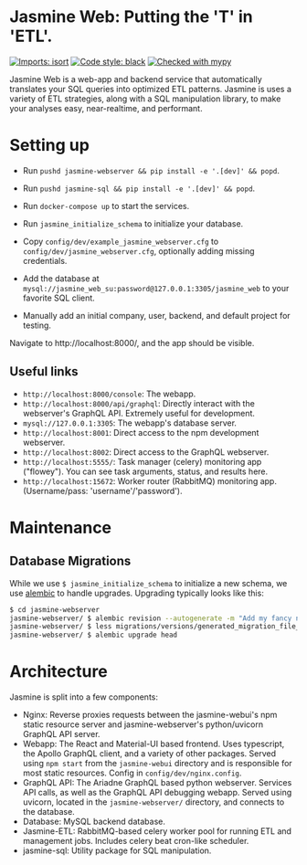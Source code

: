 Jasmine Web: Putting the 'T' in 'ETL'.
==================================
[![Imports: isort](https://img.shields.io/badge/%20imports-isort-%231674b1?style=flat&labelColor=ef8336)](https://pycqa.github.io/isort/)
[![Code style: black](https://img.shields.io/badge/code%20style-black-000000.svg)](https://github.com/psf/black)
[![Checked with mypy](http://www.mypy-lang.org/static/mypy_badge.svg)](http://mypy-lang.org/)

Jasmine Web is a web-app and backend service that automatically translates your SQL queries into optimized ETL patterns.
Jasmine is uses a variety of ETL strategies, along with a SQL manipulation library, to make your analyses easy, near-realtime, and performant.

Setting up
==========
- Run `pushd jasmine-webserver && pip install -e '.[dev]' && popd`.
- Run `pushd jasmine-sql && pip install -e '.[dev]' && popd`.

- Run `docker-compose up` to start the services.
- Run `jasmine_initialize_schema` to initialize your database.
- Copy `config/dev/example_jasmine_webserver.cfg` to `config/dev/jasmine_webserver.cfg`, optionally adding missing credentials.
- Add the database at `mysql://jasmine_web_su:password@127.0.0.1:3305/jasmine_web` to your favorite SQL client.
- Manually add an initial company, user, backend, and default project for testing.

Navigate to http://localhost:8000/, and the app should be visible.

Useful links
------------
- `http://localhost:8000/console`: The webapp.
- `http://localhost:8000/api/graphql`: Directly interact with the webserver's GraphQL API. Extremely useful for development.
- `mysql://127.0.0.1:3305`: The webapp's database server.
- `http://localhost:8001`: Direct access to the npm development webserver.
- `http://localhost:8002`: Direct access to the GraphQL webserver.
- `http://localhost:5555/`: Task manager (celery) monitoring app ("flowey"). You can see task arguments, status, and results here.
- `http://localhost:15672`: Worker router (RabbitMQ) monitoring app. (Username/pass: 'username'/'password').


Maintenance
===========
Database Migrations
-------------------
While we use `$ jasmine_initialize_schema` to initialize a new schema, we use [alembic](https://alembic.sqlalchemy.org/en/latest/tutorial.html) to handle upgrades.
Upgrading typically looks like this:
```bash
$ cd jasmine-webserver
jasmine-webserver/ $ alembic revision --autogenerate -m "Add my fancy new column."
jasmine-webserver/ $ less migrations/versions/generated_migration_file_name.py  # Review and make any necessary edits.
jasmine-webserver/ $ alembic upgrade head
```


Architecture
============
Jasmine is split into a few components:
- Nginx: Reverse proxies requests between the jasmine-webui's npm static resource server and jasmine-webserver's python/uvicorn GraphQL API server.
- Webapp: The React and Material-UI based frontend. Uses typescript, the Apollo GraphQL client, and a variety of other packages.
    Served using `npm start` from the `jasmine-webui` directory and is responsible for most static resources.
    Config in `config/dev/nginx.config`.
- GraphQL API: The Ariadne GraphQL based python webserver. Services API calls, as well as the GraphQL API debugging webapp.
    Served using uvicorn, located in the `jasmine-webserver/` directory, and connects to the database.
- Database: MySQL backend database.
- Jasmine-ETL: RabbitMQ-based celery worker pool for running ETL and management jobs. Includes celery beat cron-like scheduler.
- jasmine-sql: Utility package for SQL manipulation.
